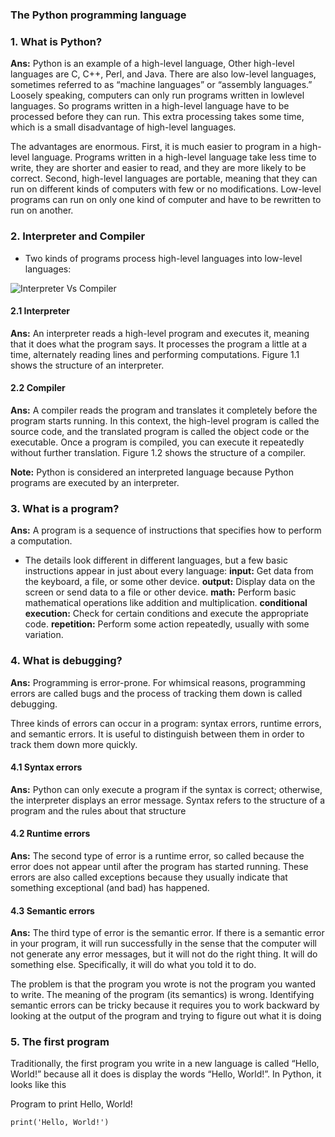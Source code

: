 ### The Python programming language


### 1. What is Python?
**Ans:** Python is an example of a high-level language, Other high-level languages are C, C++, Perl, and Java.
There are also low-level languages, sometimes referred to as “machine languages” or “assembly languages.” Loosely speaking, computers can only run programs written in lowlevel languages. So programs written in a high-level language have to be processed before they can run. This extra processing takes some time, which is a small disadvantage of high-level languages.

The advantages are enormous. First, it is much easier to program in a high-level language. Programs written in a high-level language take less time to write, they are shorter and easier to read, and they are more likely to be correct. Second, high-level languages are portable, meaning that they can run on different kinds of computers with few or no modifications. Low-level programs can run on only one kind of computer and have to be rewritten to run on another.


### 2. Interpreter and Compiler

+ Two kinds of programs process high-level languages into low-level languages:

![Interpreter Vs Compiler](https://i.imgur.com/v8tyajf.png)

#### 2.1 Interpreter

**Ans:** An interpreter reads a high-level program and executes it, meaning that it does what the program says. It processes the program a little at a time, alternately reading lines and performing computations. Figure 1.1 shows the structure of an interpreter.

#### 2.2 Compiler

**Ans:** A compiler reads the program and translates it completely before the program starts running. In this context, the high-level program is called the source code, and the translated program is called the object code or the executable. Once a program is compiled, you can execute it repeatedly without further translation. Figure 1.2 shows the structure of a compiler.

**Note:** Python is considered an interpreted language because Python programs are executed by an interpreter.

### 3. What is a program?

**Ans:**  A program is a sequence of instructions that specifies how to perform a computation.

+ The details look different in different languages, but a few basic instructions appear in just about every language:
**input:** Get data from the keyboard, a file, or some other device.
**output:** Display data on the screen or send data to a file or other device.
**math:** Perform basic mathematical operations like addition and multiplication.
**conditional execution:** Check for certain conditions and execute the appropriate code.
**repetition:** Perform some action repeatedly, usually with some variation.

### 4. What is debugging?

**Ans:** Programming is error-prone. For whimsical reasons, programming errors are called bugs and the process of tracking them down is called debugging.

Three kinds of errors can occur in a program: syntax errors, runtime errors, and semantic errors. It is useful to distinguish between them in order to track them down more quickly.

#### 4.1 Syntax errors

**Ans:** Python can only execute a program if the syntax is correct; otherwise, the interpreter displays an error message. Syntax refers to the structure of a program and the rules about that structure

#### 4.2 Runtime errors

**Ans:** The second type of error is a runtime error, so called because the error does not appear until after the program has started running. These errors are also called exceptions because they usually indicate that something exceptional (and bad) has happened.

#### 4.3  Semantic errors

**Ans:** The third type of error is the semantic error. If there is a semantic error in your program, it will run successfully in the sense that the computer will not generate any error messages, but it will not do the right thing. It will do something else. Specifically, it will do what you told it to do.

The problem is that the program you wrote is not the program you wanted to write. The meaning of the program (its semantics) is wrong. Identifying semantic errors can be tricky because it requires you to work backward by looking at the output of the program and trying to figure out what it is doing

### 5. The first program

Traditionally, the first program you write in a new language is called “Hello, World!” because all it does is display the words “Hello, World!”. In Python, it looks like this

Program to print Hello, World!

    print('Hello, World!')









